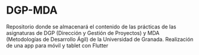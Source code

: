 # DGP-MDA
Repositorio donde se almacenará el contenido de las prácticas de las asignaturas de DGP (Dirección y Gestión de Proyectos) y MDA (Metodologías de Desarrollo Ágil) de la Universidad de Granada.
Realización de una app para móvil y tablet con Flutter
